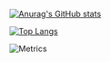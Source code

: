 [![Anurag's GitHub stats](https://github-readme-stats.vercel.app/api?username=funkpopo&show_icons=true&theme=tokyonight)](https://github.com/anuraghazra/github-readme-stats)

[![Top Langs](https://github-readme-stats.vercel.app/api/top-langs/?username=funkpopo&show_icons=true&theme=tokyonight&layout=compact)](https://github.com/anuraghazra/github-readme-stats)

![Metrics](https://metrics.lecoq.io/funkpopo?template=classic&base.header=0&base.activity=0&base.community=0&base.repositories=0&base.metadata=0&stars=1&stars.limit=4&config.timezone=Asia%2FShanghai)
